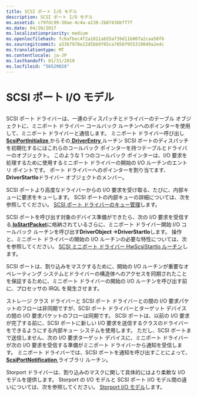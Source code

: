 ```yaml
---
title: SCSI ポート I/O モデル
description: SCSI ポート I/O モデル
ms.assetid: c79fdc99-30ae-4c4a-a130-2b8743bbff7f
ms.date: 04/20/2017
ms.localizationpriority: medium
ms.openlocfilehash: fc6afbec4f2a1811ab55af39d11b807a2caa58f6
ms.sourcegitcommit: a33b7978e22d5bb9f65ca7056f955319049a2e4c
ms.translationtype: MT
ms.contentlocale: ja-JP
ms.lasthandoff: 01/31/2019
ms.locfileid: "56529028"
---
```

# <a name="scsi-port-io-model"></a>SCSI ポート I/O モデル


## <span id="ddk_scsi_port_i_o_model_kg"></span><span id="DDK_SCSI_PORT_I_O_MODEL_KG"></span>


SCSI ポート ドライバーは、一連のディスパッチとドライバーのテーブル オブジェクトに、ミニポート ドライバー コールバック ルーチンへのポインターを使用して、ミニポート ドライバーと通信します。 ミニポート ドライバー呼び出し[ **ScsiPortInitialize** ](https://msdn.microsoft.com/library/windows/hardware/ff564645)からその[ **DriverEntry** ](https://msdn.microsoft.com/library/windows/hardware/ff544113)ルーチン SCSI ポートのディスパッチを初期化するにはこれらのコールバック ポインターを持つテーブルとドライバーのオブジェクト。 このような 1 つのコールバック ポインターは、I/O 要求を処理するために使用するミニポート ドライバーの開始の I/O ルーチンのエントリ ポイントです。 ポート ドライバーへのポインターを割り当てます、 **DriverStartIo**ドライバー オブジェクトのメンバー。

SCSI ポートより高度なドライバーからの I/O 要求を受け取る、たびに、内部キューに要求をキューします。 SCSI ポートの内部キューの詳細については、次を参照してください。 [SCSI ポート ドライバーのキュー管理](scsi-port-driver-s-queue-management.md)します。

SCSI ポートを呼び出す対象のデバイス準備ができたら、次の I/O 要求を受信する[ **IoStartPacket**](https://msdn.microsoft.com/library/windows/hardware/ff550370)に格納されているさらに、ミニポート ドライバー開始 I/O コールバック ルーチンを呼び出す**DriverObject -&gt;DriverStartIo**します。 操作と、ミニポート ドライバーの開始の I/O ルーチンの必要な特性については、次を参照してください。 [SCSI ミニポート ドライバー HwScsiStartIo ルーチン](scsi-miniport-driver-s-hwscsistartio-routine.md)します。

SCSI ポートは、割り込みをマスクするために、開始の I/O ルーチンが重要なオペレーティング システムとドライバーの構造体へのアクセスを同期されたことを保証するために、ミニポート ドライバーの開始の I/O ルーチンを呼び出す前に、プロセッサの IRQL を発生させます。

ストレージ クラス ドライバーと SCSI ポート ドライバーとの間の I/O 要求パケットのフローは非同期ですが、SCSI ポート ドライバーとターゲット デバイスの間の I/O 要求パケットのフローは同期です。 SCSI ポートは、以前の I/O 要求が完了する前に、SCSI ポートに新しい I/O 要求を送信するクラスのドライバーをできるようにする内部キュー システムを使用します。 ただし、SCSI ポートまで送信しません、次の I/O 要求ターゲット デバイスに、ミニポート ドライバーが次の I/O 要求を受信する準備がミニポート ドライバーから通知を受信します。 ミニポート ドライバーでは、SCSI ポートを通知を呼び出すことによって、 [ **ScsiPortNotification** ](https://msdn.microsoft.com/library/windows/hardware/ff564657)ライブラリ ルーチン。

Storport ドライバーは、割り込みのマスクに関して具体的にはより柔軟な I/O モデルを提供します。 Storport の I/O モデルと SCSI ポート I/O モデル間の違いについては、次を参照してください。 [Storport I/O モデル](storport-i-o-model.md)します。

 

 




